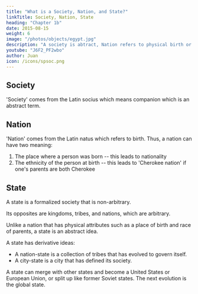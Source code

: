 ```yaml
---
title: "What is a Society, Nation, and State?"
linkTitle: Society, Nation, State
heading: "Chapter 1b"
date: 2015-08-15
weight: 6
image: "/photos/objects/egypt.jpg"
description: "A society is abtract, Nation refers to physical birth or race, State refers to a formalized society"
youtube: "J6F2_PF2wbo"
author: Juan
icon: /icons/spsoc.png
---
```




## Society

'Society' comes from the Latin socius which means companion which is an abstract term. 


## Nation

'Nation' comes from the Latin natus which refers to birth. Thus, a nation can have two meaning:

1. The place where a person was born -- this leads to nationality 
2. The ethnicity of the person at birth -- this leads to 'Cherokee nation' if one's parents are both Cherokee
 

## State

A state is a formalized society that is non-arbitrary. 

Its opposites are kingdoms, tribes, and nations, which are arbitrary. 

Unlike a nation that has physical attributes such as a place of birth and race of parents, a state is an abstract idea. 

A state has derivative ideas:
- A nation-state is a collection of tribes that has evolved to govern itself. 
- A city-state is a city that has defined its society. 

A state can merge with other states and become a United States or European Union, or split up like former Soviet states. The next evolution is the global state. 
